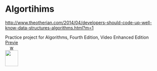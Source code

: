 # Algortihims
http://www.theotherian.com/2014/04/developers-should-code-up-well-know-data-structures-algorithms.html?m=1

Practice project for Algorithms, Fourth Edition, Video Enhanced Edition
<a href="http://my.safaribooksonline.com/9780132762571/firstsection?portal=my&uicode=&__hideTop=true&__readerfullscreen=1&__readerleftmenu=1&flashzoom=0&cid=shareWidgetUse" onclick="window.open('http://my.safaribooksonline.com/9780132762571/firstsection?portal=my&uicode=&__hideTop=true&__readerfullscreen=1&__readerleftmenu=1&flashzoom=0&cid=shareWidgetUse', 'StartViewer', 'toolbar=no,location=no,directories=no,status=no,menubar=no,scrollbars=yes,resizable=yes,width=1000,height=600'); return false;" alt="Algorithms, Fourth Edition, Video Enhanced Edition" title="Algorithms, Fourth Edition, Video Enhanced Edition" style="text-align:center; display:block; width:42px; height:52px" target="_blank">Preview<br/><img src="http://my.safaribooksonline.com/images/9780132762571/9780132762571_cs.jpg" border="0" width="42" height="52"/></a>
